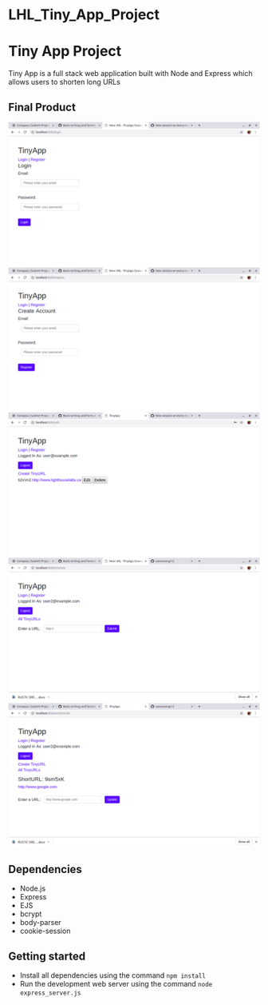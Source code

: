 # LHL_Tiny_App_Project
# Tiny App Project

Tiny App is a full stack web application built with Node and Express which allows users to shorten long URLs

## Final Product
![Page to login to the app](https://github.com/samsarangi12/LHL_Tiny_App_Project/blob/master/Docs/login-page.png)
![Page to register a new user](https://github.com/samsarangi12/LHL_Tiny_App_Project/blob/master/Docs/register-page.png)
![Page to display the tiny urls created by the logged in user](https://github.com/samsarangi12/LHL_Tiny_App_Project/blob/master/Docs/urls-page.png)
![Page to add a new URL](https://github.com/samsarangi12/LHL_Tiny_App_Project/blob/master/Docs/add-new-url-page.png)
![Page to update a new URL](https://github.com/samsarangi12/LHL_Tiny_App_Project/blob/master/Docs/edit-url-page.png)

## Dependencies

- Node.js
- Express
- EJS
- bcrypt
- body-parser
- cookie-session


## Getting started

- Install all dependencies using the command `npm install`
- Run the development web server using the command `node express_server.js`

